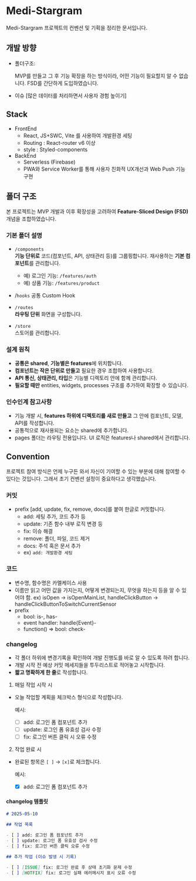 # Medi-Stargram

Medi-Stargram 프로젝트의 컨벤션 및 기획을 정리한 문서입니다.

## 개발 방향

- 폴더구조:

  MVP를 만들고 그 후 기능 확장을 하는 방식이라, 어떤 기능이 필요할지 알 수 없습니다. FSD를 간단하게 도입하였습니다.

- 이슈 [많은 데이터를 처리하면서 사용자 경험 높이기]

## Stack

- FrontEnd
  - React, JS+SWC, Vite 를 사용하여 개발환경 세팅
  - Routing : React-router v6 이상
  - style : Styled-components
- BackEnd
  - Serverless (Firebase)
  - PWA와 Service Worker를 통해 사용자 친화적 UX개선과 Web Push 기능 구현

## 폴더 구조

본 프로젝트는 MVP 개발과 이후 확장성을 고려하여 **Feature-Sliced Design (FSD)** 개념을 조합하였습니다.

### 기본 폴더 설명

- `/components`  
  **기능 단위로** 코드(컴포넌트, API, 상태관리 등)를 그룹핑합니다. 재사용하는 **기본 컴포넌트**를 관리합니다.
  - 예) 로그인 기능: `/features/auth`
  - 예) 상품 기능: `/features/product`

- /`hooks`
  공통 Custom Hook

- `/routes`  
  **라우팅 단위** 화면을 구성합니다.  

- `/store`  
  스토어를 관리합니다.

### 설계 원칙

- **공통은 shared**, **기능별은 features**에 위치합니다.
- **컴포넌트는 작은 단위로 만들고** 필요한 경우 조합하여 사용합니다.
- **API 통신, 상태관리, 타입**은 기능별 디렉토리 안에 함께 관리합니다.
- **필요할 때만** entities, widgets, processes 구조를 추가하여 확장할 수 있습니다.

### 인수인계 참고사항

- 기능 개발 시, **features 하위에 디렉토리를 새로 만들고** 그 안에 컴포넌트, 모델, API를 작성합니다.
- 공통적으로 재사용되는 요소는 shared에 추가합니다.
- pages 폴더는 라우팅 전용입니다. UI 로직은 features나 shared에서 관리합니다.

## Convention

프로젝트 참여 방식은 언제 누구든 와서 자신이 기여할 수 있는 부분에 대해 참여할 수 있다는 것입니다. 그래서 초기 컨벤션 설정이 중요하다고 생각했습니다.

### 커밋

- prefix [add, update, fix, remove, docs]를 붙여 한글로 커밋합니다.
  - add: 세팅 추가, 코드 추가 등
  - update: 기존 함수 내부 로직 변경 등
  - fix: 이슈 해결
  - remove: 폴더, 파일, 코드 제거
  - docs: 주석 혹은 문서 추가
  - ex) `add: 개발환경 세팅`

### 코드

- 변수명, 함수명은 카멜케이스 사용
- 이름만 읽고 어떤 값을 가지는지, 어떻게 변경되는지, 무엇을 하는지 등을 알 수 있어야 함.
  ex) isOpen -> isOpenMainList, handleClickButton -> handleClickButtonToSwitchCurrentSensor
- prefix
  - bool: is-, has-
  - event handler: handle{Event}-
  - function() => bool: check-

### changelog

- 각 폴더 하위에 변경기록을 확인하여 개발 진행도를 바로 알 수 있도록 하려 합니다.
- 개발 시작 전 예상 커밋 메세지들을 투두리스트로 적어놓고 시작합니다.
- **짧고 명확하게 한 줄**로 작성합니다.

1. 매일 작업 시작 시

- 오늘 작업할 계획을 체크박스 형식으로 작성합니다.

  예시:

  - [ ] add: 로그인 폼 컴포넌트 추가
  - [ ] update: 로그인 폼 유효성 검사 수정
  - [ ] fix: 로그인 버튼 클릭 시 오류 수정

2. 작업 완료 시

- 완료된 항목은 `[ ]` → `[x]`로 체크합니다.

  예시:

  - [x] add: 로그인 폼 컴포넌트 추가

#### changelog 템플릿

```md
# 2025-05-10

## 작업 목록

- [ ] add: 로그인 폼 컴포넌트 추가
- [ ] update: 로그인 폼 유효성 검사 수정
- [ ] fix: 로그인 버튼 클릭 오류 수정

## 추가 작업 (이슈 발생 시 기록)

- [ ] [ISSUE] fix: 로그인 완료 후 상태 초기화 문제 수정
- [ ] [HOTFIX] fix: 로그인 실패 에러메시지 표시 오류 수정
```
